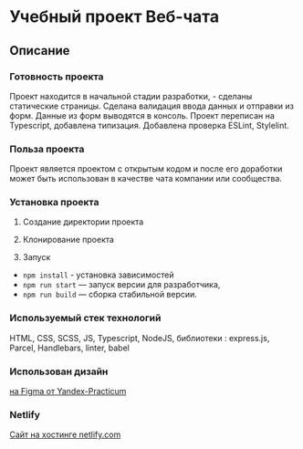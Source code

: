 # Учебный проект Веб-чата

## Описание

### Готовность проекта

Проект находится в начальной стадии разработки, - сделаны статические страницы.
Сделана валидация ввода данных и отправки из форм. 
Данные из форм выводятся в консоль.
Проект переписан на Typescript, добавлена типизация.
Добавлена проверка ESLint, Stylelint.

### Польза проекта

Проект является проектом с открытым кодом и после его доработки может быть использован в качестве чата компании или
сообщества.

### Установка проекта

1) Создание директории проекта

2) Клонирование проекта

3) Запуск

- `npm install` - установка зависимостей
- `npm run start` — запуск версии для разработчика,
- `npm run build` — сборка стабильной версии.

### Используемый стек технологий

HTML, CSS, SCSS, JS, Typescript, NodeJS, библиотеки : express.js, Parcel, Handlebars, linter, babel

### Использован дизайн

[на Figma от Yandex-Practicum](https://www.figma.com/file/jF5fFFzgGOxQeB4CmKWTiE/Chat_external_link?node-id=12%3A35&t=KQWNDasvC8ofIxcB-0)

### Netlify

[Сайт на хостинге netlify.com](https://63c42e8fe7317a7c2681cf32--dreamy-cassata-053c4c.netlify.app/)
